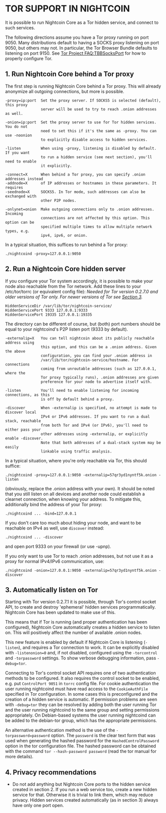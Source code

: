 # TOR SUPPORT IN NIGHTCOIN

It is possible to run Nightcoin Core as a Tor hidden service, and connect to such services.

The following directions assume you have a Tor proxy running on port 9050. Many distributions default to having a SOCKS proxy listening on port 9050, but others may not. In particular, the Tor Browser Bundle defaults to listening on port 9150. See [Tor Project FAQ:TBBSocksPort](https://www.torproject.org/docs/faq.html.en#TBBSocksPort) for how to properly
configure Tor.


## 1. Run Nightcoin Core behind a Tor proxy

The first step is running Nightcoin Core behind a Tor proxy. This will already anonymize all
outgoing connections, but more is possible.

	-proxy=ip:port  Set the proxy server. If SOCKS5 is selected (default), this proxy
	                server will be used to try to reach .onion addresses as well.

	-onion=ip:port  Set the proxy server to use for Tor hidden services. You do not
	                need to set this if it's the same as -proxy. You can use -noonion
	                to explicitly disable access to hidden services.

	-listen         When using -proxy, listening is disabled by default. If you want
	                to run a hidden service (see next section), you'll need to enable
	                it explicitly.

	-connect=X      When behind a Tor proxy, you can specify .onion addresses instead
	-addnode=X      of IP addresses or hostnames in these parameters. It requires
	-seednode=X     SOCKS5. In Tor mode, such addresses can also be exchanged with
	                other P2P nodes.

	-onlynet=onion  Make outgoing connections only to .onion addresses. Incoming
	                connections are not affected by this option. This option can be
	                specified multiple times to allow multiple network types, e.g.
	                ipv4, ipv6, or onion.

In a typical situation, this suffices to run behind a Tor proxy:

	./nightcoind -proxy=127.0.0.1:9050


## 2. Run a Nightcoin Core hidden server

If you configure your Tor system accordingly, it is possible to make your node also
reachable from the Tor network. Add these lines to your /etc/tor/torrc (or equivalent
config file): *Needed for Tor version 0.2.7.0 and older versions of Tor only. For newer
versions of Tor see [Section 3](#3-automatically-listen-on-tor).*

	HiddenServiceDir /var/lib/tor/nightcoin-service/
	HiddenServicePort 9333 127.0.0.1:9333
	HiddenServicePort 19335 127.0.0.1:19335

The directory can be different of course, but (both) port numbers should be equal to
your nightcoind's P2P listen port (9333 by default).

	-externalip=X   You can tell nightcoin about its publicly reachable address using
	                this option, and this can be a .onion address. Given the above
	                configuration, you can find your .onion address in
	                /var/lib/tor/nightcoin-service/hostname. For connections
	                coming from unroutable addresses (such as 127.0.0.1, where the
	                Tor proxy typically runs), .onion addresses are given
	                preference for your node to advertise itself with.

	-listen         You'll need to enable listening for incoming connections, as this
	                is off by default behind a proxy.

	-discover       When -externalip is specified, no attempt is made to discover local
	                IPv4 or IPv6 addresses. If you want to run a dual stack, reachable
	                from both Tor and IPv4 (or IPv6), you'll need to either pass your
	                other addresses using -externalip, or explicitly enable -discover.
	                Note that both addresses of a dual-stack system may be easily
	                linkable using traffic analysis.

In a typical situation, where you're only reachable via Tor, this should suffice:

	./nightcoind -proxy=127.0.0.1:9050 -externalip=57qr3yd1nyntf5k.onion -listen

(obviously, replace the .onion address with your own). It should be noted that you still
listen on all devices and another node could establish a clearnet connection, when knowing
your address. To mitigate this, additionally bind the address of your Tor proxy:

	./nightcoind ... -bind=127.0.0.1

If you don't care too much about hiding your node, and want to be reachable on IPv4
as well, use `discover` instead:

	./nightcoind ... -discover

and open port 9333 on your firewall (or use -upnp).

If you only want to use Tor to reach .onion addresses, but not use it as a proxy
for normal IPv4/IPv6 communication, use:

	./nightcoind -onion=127.0.0.1:9050 -externalip=57qr3yd1nyntf5k.onion -discover

## 3. Automatically listen on Tor

Starting with Tor version 0.2.7.1 it is possible, through Tor's control socket
API, to create and destroy 'ephemeral' hidden services programmatically.
Nightcoin Core has been updated to make use of this.

This means that if Tor is running (and proper authentication has been configured),
Nightcoin Core automatically creates a hidden service to listen on. This will positively
affect the number of available .onion nodes.

This new feature is enabled by default if Nightcoin Core is listening (`-listen`), and
requires a Tor connection to work. It can be explicitly disabled with `-listenonion=0`
and, if not disabled, configured using the `-torcontrol` and `-torpassword` settings.
To show verbose debugging information, pass `-debug=tor`.

Connecting to Tor's control socket API requires one of two authentication methods to be
configured. It also requires the control socket to be enabled, e.g. put `ControlPort 9051`
in `torrc` config file. For cookie authentication the user running nightcoind must have read
access to the `CookieAuthFile` specified in Tor configuration. In some cases this is
preconfigured and the creation of a hidden service is automatic. If permission problems
are seen with `-debug=tor` they can be resolved by adding both the user running Tor and
the user running nightcoind to the same group and setting permissions appropriately. On
Debian-based systems the user running nightcoind can be added to the debian-tor group,
which has the appropriate permissions.

An alternative authentication method is the use
of the `-torpassword=password` option. The `password` is the clear text form that
was used when generating the hashed password for the `HashedControlPassword` option
in the tor configuration file. The hashed password can be obtained with the command
`tor --hash-password password` (read the tor manual for more details).

## 4. Privacy recommendations

- Do not add anything but Nightcoin Core ports to the hidden service created in section 2.
  If you run a web service too, create a new hidden service for that.
  Otherwise it is trivial to link them, which may reduce privacy. Hidden
  services created automatically (as in section 3) always have only one port
  open.
